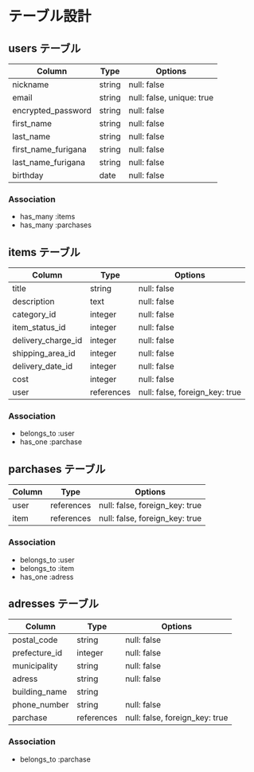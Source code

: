 # テーブル設計

## users テーブル

| Column              | Type   | Options                  |
| ------------------- | ------ | ------------------------ |
| nickname            | string | null: false              |
| email               | string | null: false, unique: true|
| encrypted_password  | string | null: false              |
| first_name          | string | null: false              |
| last_name           | string | null: false              |
| first_name_furigana | string | null: false              |
| last_name_furigana  | string | null: false              |
| birthday            | date   | null: false              |

### Association

- has_many :items
- has_many :parchases

## items テーブル

| Column             | Type       | Options                        |
| ------------------ | ---------- | ------------------------------ |
| title              | string     | null: false                    |
| description        | text       | null: false                    |
| category_id        | integer    | null: false                    |
| item_status_id     | integer    | null: false                    |
| delivery_charge_id | integer    | null: false                    |
| shipping_area_id   | integer    | null: false                    |
| delivery_date_id   | integer    | null: false                    |
| cost               | integer    | null: false                    |
| user               | references | null: false, foreign_key: true |

### Association

- belongs_to :user
- has_one :parchase

## parchases テーブル

| Column | Type       | Options                        |
| ------ | ---------- | ------------------------------ |
| user   | references | null: false, foreign_key: true |
| item   | references | null: false, foreign_key: true |

### Association

- belongs_to :user
- belongs_to :item
- has_one :adress

## adresses テーブル

| Column        | Type       | Options                        |
| ------------- | ---------- | ------------------------------ |
| postal_code   | string     | null: false                    |
| prefecture_id | integer    | null: false                    |
| municipality  | string     | null: false                    |
| adress        | string     | null: false                    |
| building_name | string     |                                |
| phone_number  | string     | null: false                    |
| parchase      | references | null: false, foreign_key: true |

### Association

- belongs_to :parchase